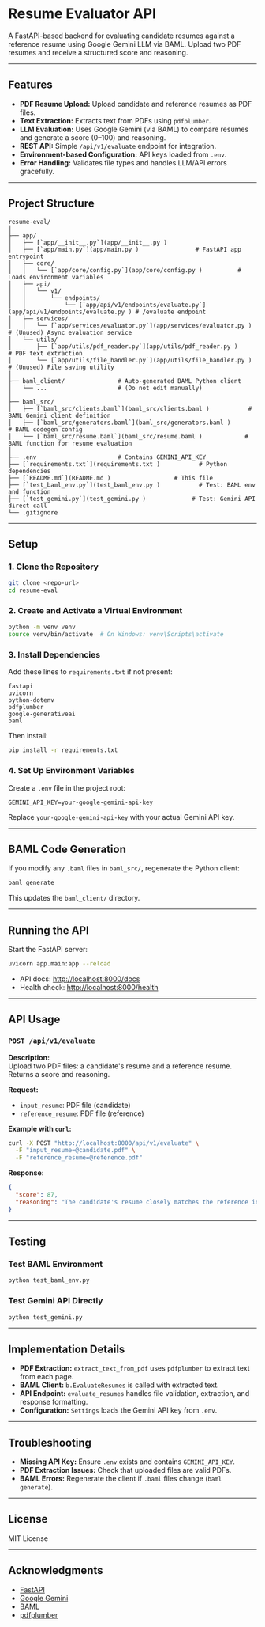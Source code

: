 # Resume Evaluator API

A FastAPI-based backend for evaluating candidate resumes against a reference resume using Google Gemini LLM via BAML. Upload two PDF resumes and receive a structured score and reasoning.

---

## Features

- **PDF Resume Upload:** Upload candidate and reference resumes as PDF files.
- **Text Extraction:** Extracts text from PDFs using `pdfplumber`.
- **LLM Evaluation:** Uses Google Gemini (via BAML) to compare resumes and generate a score (0–100) and reasoning.
- **REST API:** Simple `/api/v1/evaluate` endpoint for integration.
- **Environment-based Configuration:** API keys loaded from `.env`.
- **Error Handling:** Validates file types and handles LLM/API errors gracefully.

---

## Project Structure

```
resume-eval/
│
├── app/
│   ├── [`app/__init__.py`](app/__init__.py )
│   ├── [`app/main.py`](app/main.py )                # FastAPI app entrypoint
│   ├── core/
│   │   └── [`app/core/config.py`](app/core/config.py )          # Loads environment variables
│   ├── api/
│   │   └── v1/
│   │       └── endpoints/
│   │           └── [`app/api/v1/endpoints/evaluate.py`](app/api/v1/endpoints/evaluate.py ) # /evaluate endpoint
│   ├── services/
│   │   └── [`app/services/evaluator.py`](app/services/evaluator.py )       # (Unused) Async evaluation service
│   └── utils/
│       ├── [`app/utils/pdf_reader.py`](app/utils/pdf_reader.py )      # PDF text extraction
│       └── [`app/utils/file_handler.py`](app/utils/file_handler.py )    # (Unused) File saving utility
│
├── baml_client/               # Auto-generated BAML Python client
│   └── ...                    # (Do not edit manually)
│
├── baml_src/
│   ├── [`baml_src/clients.baml`](baml_src/clients.baml )           # BAML Gemini client definition
│   ├── [`baml_src/generators.baml`](baml_src/generators.baml )        # BAML codegen config
│   └── [`baml_src/resume.baml`](baml_src/resume.baml )            # BAML function for resume evaluation
│
├── .env                       # Contains GEMINI_API_KEY
├── [`requirements.txt`](requirements.txt )           # Python dependencies
├── [`README.md`](README.md )                  # This file
├── [`test_baml_env.py`](test_baml_env.py )           # Test: BAML env and function
├── [`test_gemini.py`](test_gemini.py )             # Test: Gemini API direct call
└── .gitignore
```

---

## Setup

### 1. Clone the Repository

```sh
git clone <repo-url>
cd resume-eval
```

### 2. Create and Activate a Virtual Environment

```sh
python -m venv venv
source venv/bin/activate  # On Windows: venv\Scripts\activate
```

### 3. Install Dependencies

Add these lines to `requirements.txt` if not present:

```
fastapi
uvicorn
python-dotenv
pdfplumber
google-generativeai
baml
```

Then install:

```sh
pip install -r requirements.txt
```

### 4. Set Up Environment Variables

Create a `.env` file in the project root:

```
GEMINI_API_KEY=your-google-gemini-api-key
```

Replace `your-google-gemini-api-key` with your actual Gemini API key.

---

## BAML Code Generation

If you modify any `.baml` files in `baml_src/`, regenerate the Python client:

```sh
baml generate
```

This updates the `baml_client/` directory.

---

## Running the API

Start the FastAPI server:

```sh
uvicorn app.main:app --reload
```

- API docs: [http://localhost:8000/docs](http://localhost:8000/docs)
- Health check: [http://localhost:8000/health](http://localhost:8000/health)

---

## API Usage

### `POST /api/v1/evaluate`

**Description:**  
Upload two PDF files: a candidate's resume and a reference resume. Returns a score and reasoning.

**Request:**

- `input_resume`: PDF file (candidate)
- `reference_resume`: PDF file (reference)

**Example with `curl`:**

```sh
curl -X POST "http://localhost:8000/api/v1/evaluate" \
  -F "input_resume=@candidate.pdf" \
  -F "reference_resume=@reference.pdf"
```

**Response:**

```json
{
  "score": 87,
  "reasoning": "The candidate's resume closely matches the reference in skills and experience, but lacks project management exposure."
}
```

---

## Testing

### Test BAML Environment

```sh
python test_baml_env.py
```

### Test Gemini API Directly

```sh
python test_gemini.py
```

---

## Implementation Details

- **PDF Extraction:** `extract_text_from_pdf` uses `pdfplumber` to extract text from each page.
- **BAML Client:** `b.EvaluateResumes` is called with extracted text.
- **API Endpoint:** `evaluate_resumes` handles file validation, extraction, and response formatting.
- **Configuration:** `Settings` loads the Gemini API key from `.env`.

---

## Troubleshooting

- **Missing API Key:** Ensure `.env` exists and contains `GEMINI_API_KEY`.
- **PDF Extraction Issues:** Check that uploaded files are valid PDFs.
- **BAML Errors:** Regenerate the client if `.baml` files change (`baml generate`).

---

## License

MIT License

---

## Acknowledgments

- [FastAPI](https://fastapi.tiangolo.com/)
- [Google Gemini](https://ai.google.dev/)
- [BAML](https://docs.boundaryml.com/home)
- [pdfplumber](https://github.com/jsvine/pdfplumber)
